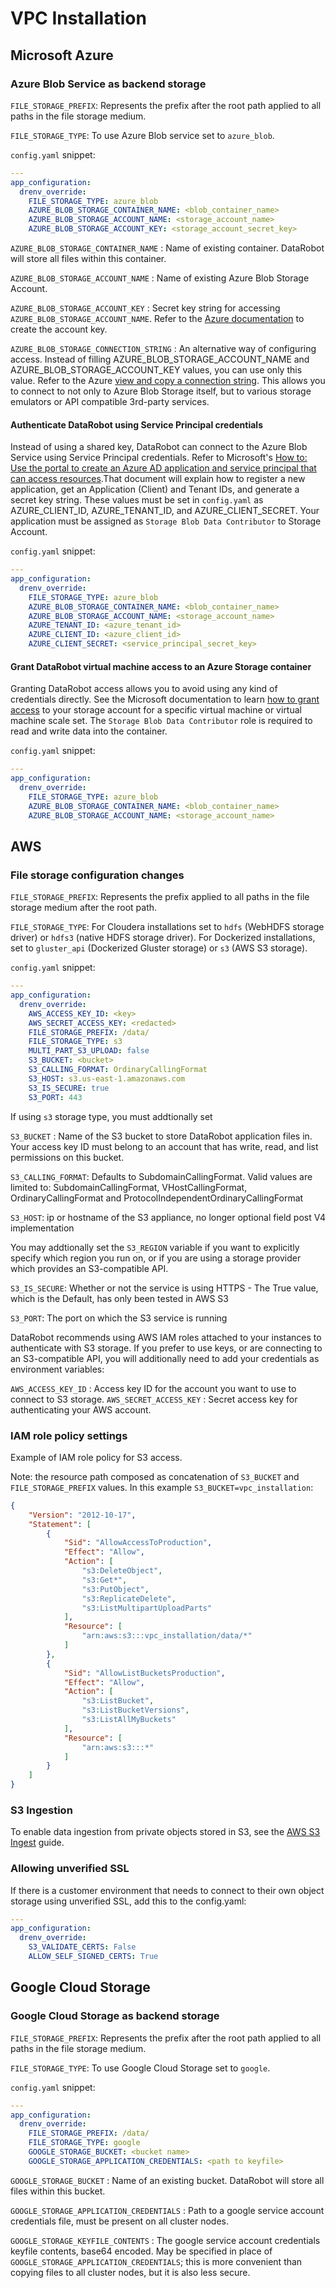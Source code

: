 # VPC Installation

## Microsoft Azure
### Azure Blob Service as backend storage

`FILE_STORAGE_PREFIX`: Represents the prefix after the root path applied to all paths in the file storage medium.

`FILE_STORAGE_TYPE`: To use Azure Blob service set to `azure_blob`.

`config.yaml` snippet:

```yaml
---
app_configuration:
  drenv_override:
    FILE_STORAGE_TYPE: azure_blob
    AZURE_BLOB_STORAGE_CONTAINER_NAME: <blob_container_name>
    AZURE_BLOB_STORAGE_ACCOUNT_NAME: <storage_account_name>
    AZURE_BLOB_STORAGE_ACCOUNT_KEY: <storage_account_secret_key>
```

`AZURE_BLOB_STORAGE_CONTAINER_NAME` : Name of existing container. DataRobot will store all files within this container.

`AZURE_BLOB_STORAGE_ACCOUNT_NAME` : Name of existing Azure Blob Storage Account.

`AZURE_BLOB_STORAGE_ACCOUNT_KEY` : Secret key string for accessing `AZURE_BLOB_STORAGE_ACCOUNT_NAME`. Refer to the [Azure documentation](https://docs.microsoft.com/en-us/azure/storage/common/storage-configure-connection-string) to create the account key.

`AZURE_BLOB_STORAGE_CONNECTION_STRING` : An alternative way of configuring access. Instead of filling AZURE_BLOB_STORAGE_ACCOUNT_NAME and AZURE_BLOB_STORAGE_ACCOUNT_KEY values, you can use only this value. Refer to the Azure [view and copy a connection string](https://docs.microsoft.com/en-us/azure/storage/common/storage-configure-connection-string?toc=%2fazure%2fstorage%2fblobs%2ftoc.json#view-and-copy-a-connection-string). This allows you to connect to not only to Azure Blob Storage itself, but to various storage emulators or API compatible 3rd-party services.

#### Authenticate DataRobot using Service Principal credentials

Instead of using a shared key, DataRobot can connect to the Azure Blob Service using Service Principal credentials. Refer to Microsoft's [How to: Use the portal to create an Azure AD application and service principal that can access resources](https://docs.microsoft.com/en-us/azure/active-directory/develop/howto-create-service-principal-portal).That document will explain how to register a new application, get an Application (Client) and Tenant IDs, and generate a secret key string.  These values must be set in `config.yaml` as AZURE_CLIENT_ID, AZURE_TENANT_ID, and AZURE_CLIENT_SECRET. Your application must be assigned as `Storage Blob Data Contributor` to Storage Account.

`config.yaml` snippet:

```yaml
---
app_configuration:
  drenv_override:
    FILE_STORAGE_TYPE: azure_blob
    AZURE_BLOB_STORAGE_CONTAINER_NAME: <blob_container_name>
    AZURE_BLOB_STORAGE_ACCOUNT_NAME: <storage_account_name>
    AZURE_TENANT_ID: <azure_tenant_id>
    AZURE_CLIENT_ID: <azure_client_id>
    AZURE_CLIENT_SECRET: <service_principal_secret_key>
```

#### Grant DataRobot virtual machine access to an Azure Storage container

Granting DataRobot access allows you to avoid using any kind of credentials directly. See the Microsoft documentation to learn [how to grant access](https://docs.microsoft.com/en-us/azure/active-directory/managed-identities-azure-resources/tutorial-linux-vm-access-storage#grant-your-vm-access-to-an-azure-storage-container) to your storage account for a specific virtual machine or virtual machine scale set. The `Storage Blob Data Contributor` role is required to read and write data into the container.

`config.yaml` snippet:

```yaml
---
app_configuration:
  drenv_override:
    FILE_STORAGE_TYPE: azure_blob
    AZURE_BLOB_STORAGE_CONTAINER_NAME: <blob_container_name>
    AZURE_BLOB_STORAGE_ACCOUNT_NAME: <storage_account_name>
```

## AWS
### File storage configuration changes

`FILE_STORAGE_PREFIX`: Represents the prefix applied to all paths in the file storage medium after the root path.

`FILE_STORAGE_TYPE`: For Cloudera installations set to `hdfs` (WebHDFS storage driver) or `hdfs3` (native HDFS storage driver).
For Dockerized installations, set to `gluster_api` (Dockerized Gluster storage) or `s3` (AWS S3 storage).

`config.yaml` snippet:

```yaml
---
app_configuration:
  drenv_override:
    AWS_ACCESS_KEY_ID: <key>
    AWS_SECRET_ACCESS_KEY: <redacted>
    FILE_STORAGE_PREFIX: /data/
    FILE_STORAGE_TYPE: s3
    MULTI_PART_S3_UPLOAD: false
    S3_BUCKET: <bucket>
    S3_CALLING_FORMAT: OrdinaryCallingFormat
    S3_HOST: s3.us-east-1.amazonaws.com
    S3_IS_SECURE: true
    S3_PORT: 443
```

If using `s3` storage type, you must addtionally set

`S3_BUCKET` : Name of the S3 bucket to store DataRobot application files in. Your access key ID must belong to an account that has write, read, and list permissions on this bucket.

`S3_CALLING_FORMAT`: Defaults to SubdomainCallingFormat. Valid values are limited to: SubdomainCallingFormat, VHostCallingFormat, OrdinaryCallingFormat and ProtocolIndependentOrdinaryCallingFormat

`S3_HOST`: ip or hostname of the S3 appliance, no longer optional field post V4 implementation

You may addtionally set the `S3_REGION` variable if you want to explicitly specify which region you run on, or if you are using a storage provider which provides an S3-compatible API.

`S3_IS_SECURE`: Whether or not the service is using HTTPS - The True value, which is the Default, has only been tested in AWS S3

`S3_PORT`: The port on which the S3 service is running

DataRobot recommends using AWS IAM roles attached to your instances to authenticate with S3 storage.
If you prefer to use keys, or are connecting to an S3-compatible API, you will additionally need to add your credentials as environment variables:

`AWS_ACCESS_KEY_ID` : Access key ID for the account you want to use to connect to S3 storage.
`AWS_SECRET_ACCESS_KEY` : Secret access key for authenticating your AWS account.


### IAM role policy settings

Example of IAM role policy for S3 access.

Note: the resource path composed as concatenation of `S3_BUCKET` and `FILE_STORAGE_PREFIX` values.
In this example `S3_BUCKET=vpc_installation`:

```json
{
    "Version": "2012-10-17",
    "Statement": [
        {
            "Sid": "AllowAccessToProduction",
            "Effect": "Allow",
            "Action": [
                "s3:DeleteObject",
                "s3:Get*",
                "s3:PutObject",
                "s3:ReplicateDelete",
                "s3:ListMultipartUploadParts"
            ],
            "Resource": [
                "arn:aws:s3:::vpc_installation/data/*"
            ]
        },
        {
            "Sid": "AllowListBucketsProduction",
            "Effect": "Allow",
            "Action": [
                "s3:ListBucket",
                "s3:ListBucketVersions",
                "s3:ListAllMyBuckets"
            ],
            "Resource": [
                "arn:aws:s3:::*"
            ]
        }
    ]
}
```

### S3 Ingestion
To enable data ingestion from private objects stored in S3, see the [AWS S3 Ingest](./ingest-from-aws-s3-storage.md) guide.

### Allowing unverified SSL
If there is a customer environment that needs to connect to their own object storage using unverified SSL, add this to the config.yaml:

```yaml
---
app_configuration:
  drenv_override:
    S3_VALIDATE_CERTS: False
    ALLOW_SELF_SIGNED_CERTS: True
```

## Google Cloud Storage
### Google Cloud Storage as backend storage

`FILE_STORAGE_PREFIX`: Represents the prefix after the root path applied to all paths in the file storage medium.

`FILE_STORAGE_TYPE`: To use Google Cloud Storage set to `google`.

`config.yaml` snippet:

```yaml
---
app_configuration:
  drenv_override:
    FILE_STORAGE_PREFIX: /data/
    FILE_STORAGE_TYPE: google
    GOOGLE_STORAGE_BUCKET: <bucket name>
    GOOGLE_STORAGE_APPLICATION_CREDENTIALS: <path to keyfile>
```

`GOOGLE_STORAGE_BUCKET` : Name of an existing bucket. DataRobot will store all files within this bucket.

`GOOGLE_STORAGE_APPLICATION_CREDENTIALS` : Path to a google service account credentials file, must be present on all cluster nodes.

`GOOGLE_STORAGE_KEYFILE_CONTENTS` : The google service account credentials keyfile contents, base64 encoded. May be specified in place of `GOOGLE_STORAGE_APPLICATION_CREDENTIALS`; this is more convenient than copying files to all cluster nodes, but it is also less secure.
